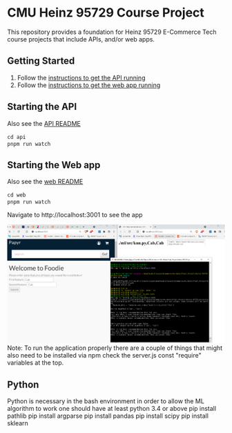 # CMU Heinz 95729 Course Project

This repository provides a foundation for Heinz 95729 E-Commerce Tech course projects that include APIs, and/or web apps.

## Getting Started

1. Follow the [instructions to get the API running](api)
1. Follow the [instructions to get the web app running](web)

## Starting the API

Also see the [API README](api/README.md)

```Shell
cd api
pnpm run watch
```

## Starting the Web app

Also see the [web README](web/README.md)

```Shell
cd web
pnpm run watch
```

Navigate to http://localhost:3001 to see the app

![Current working image](./screenshot.png)
Note: To run the application properly there are a couple of things that might also need to be installed via npm check the server.js const "require" variables at the top.


## Python 
Python is necessary in the bash environment in order to allow the ML algorithm to work one should have at least python 3.4 or above
pip install pathlib
pip install argparse
pip install pandas
pip install scipy
pip install sklearn 
